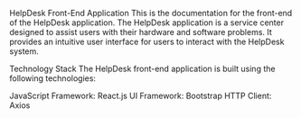 HelpDesk Front-End Application
This is the documentation for the front-end of the HelpDesk application. The HelpDesk application is a service center designed to assist users with their hardware and software problems. It provides an intuitive user interface for users to interact with the HelpDesk system.

Technology Stack
The HelpDesk front-end application is built using the following technologies:

JavaScript Framework: React.js
UI Framework: Bootstrap
HTTP Client: Axios
